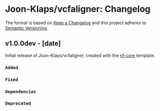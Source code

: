 # Joon-Klaps/vcfaligner: Changelog

The format is based on [Keep a Changelog](https://keepachangelog.com/en/1.0.0/)
and this project adheres to [Semantic Versioning](https://semver.org/spec/v2.0.0.html).

## v1.0.0dev - [date]

Initial release of Joon-Klaps/vcfaligner, created with the [nf-core](https://nf-co.re/) template.

### `Added`

### `Fixed`

### `Dependencies`

### `Deprecated`
